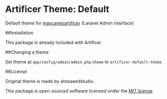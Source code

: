 Artificer Theme: Default
=========

Default theme for [mascame/artificer](https://github.com/marcmascarell/laravel-artificer/) (Laravel Admin interface)

##Installation

This package is already included with Artificer. 

##Changing a theme

Set theme at `app/config/admin/admin.php`.`theme` to `artificer-default-theme` 

##License

Original theme is made by almsaeedstudio. 

This package is open-sourced software licensed under the [MIT license](http://opensource.org/licenses/MIT).
